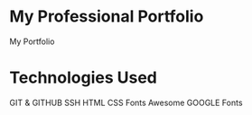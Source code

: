 # My Professional Portfolio
My Portfolio

# Technologies Used
GIT & GITHUB
SSH
HTML
CSS
Fonts Awesome
GOOGLE Fonts

